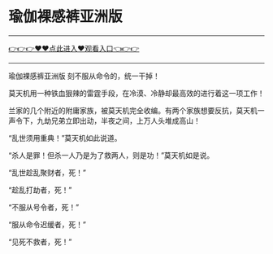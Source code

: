 # 瑜伽裸感裤亚洲版

<hr/> <a href="https://github.com/kiuhd/dfrw/issues/1">👉👉👉♥♥点此进入♥观看入口👈👉👉</a><hr/>
瑜伽裸感裤亚洲版
刻不服从命令的，统一干掉！

莫天机用一种铁血狠辣的雷霆手段，在冷漠、冷静却最高效的进行着这一项工作！

兰家的几个附近的附庸家族，被莫天机完全收编。有两个家族想要反抗，莫天机一声令下，九劫兄弟立即出动，半夜之间，上万人头堆成高山！

“乱世须用重典！”莫天机如此说道。

“杀人是罪！但杀一人乃是为了救两人，则是功！”莫天机如是说。

“乱世趁乱聚财者，死！”

“趁乱打劫者，死！”

“不服从号令者，死！”

“服从命令迟缓者，死！”

“见死不救者，死！”
